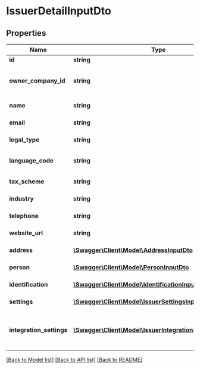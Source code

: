 # IssuerDetailInputDto

## Properties
Name | Type | Description | Notes
------------ | ------------- | ------------- | -------------
**id** | **string** | The Issuer Id | [optional] 
**owner_company_id** | **string** | The Id of the Issuer&#39;s owner company. | [optional] 
**name** | **string** | The issuer name | [optional] 
**email** | **string** | The issuer email | [optional] 
**legal_type** | **string** | The issuer legal type | [optional] 
**language_code** | **string** | The issuer language code | [optional] 
**tax_scheme** | **string** | The issuer tax scheme | [optional] 
**industry** | **string** | The issuer industry | [optional] 
**telephone** | **string** | The issuer telephone | [optional] 
**website_url** | **string** | The issuer web site url | [optional] 
**address** | [**\Swagger\Client\Model\AddressInputDto**](AddressInputDto.md) | The issuer address | [optional] 
**person** | [**\Swagger\Client\Model\PersonInputDto**](PersonInputDto.md) | The issuer person | [optional] 
**identification** | [**\Swagger\Client\Model\IdentificationInputDto**](IdentificationInputDto.md) | Issuer identification | [optional] 
**settings** | [**\Swagger\Client\Model\IssuerSettingsInputDto**](IssuerSettingsInputDto.md) | Issuer settings | [optional] 
**integration_settings** | [**\Swagger\Client\Model\IssuerIntegrationSettingInputDto[]**](IssuerIntegrationSettingInputDto.md) | List of specific settings for issuer integration | [optional] 

[[Back to Model list]](../README.md#documentation-for-models) [[Back to API list]](../README.md#documentation-for-api-endpoints) [[Back to README]](../README.md)


